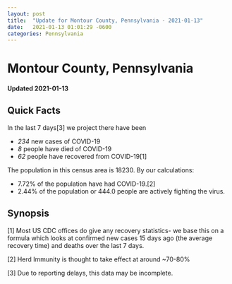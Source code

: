 ```yaml
---
layout: post
title:  "Update for Montour County, Pennsylvania - 2021-01-13"
date:   2021-01-13 01:01:29 -0600
categories: Pennsylvania
---
```


# Montour County, Pennsylvania
#### Updated 2021-01-13

## Quick Facts

In the last 7 days[3] we project there have been
- *234* new cases of COVID-19
- *8* people have died of COVID-19
- *62* people have recovered from COVID-19[1]

The population in this census area is 18230. By our calculations:
- 7.72% of the population have had COVID-19.[2]
- 2.44% of the population or 444.0 people are actively fighting the virus.

## Synopsis




[1] Most US CDC offices do give any recovery statistics- we base this on a formula which looks at confirmed new cases
15 days ago (the average recovery time) and deaths over the last 7 days.

[2] Herd Immunity is thought to take effect at around ~70-80%

[3] Due to reporting delays, this data may be incomplete.
 
    